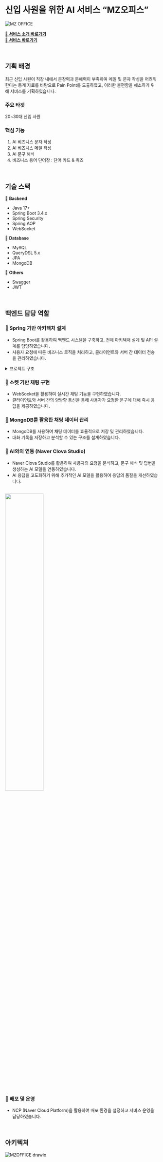 # 신입 사원을 위한 AI 서비스 “MZ오피스”

![MZ OFFICE](https://github.com/user-attachments/assets/5b30a322-34b6-40ec-8f4f-13610d9b1194)


**[🔗 서비스 소개 바로가기](https://dahye-backend-developer.my.canva.site/mz-office)** <br/>
**[🔗 서비스 바로가기](https://newbie.mz-office.site)**

<br/>

## 기획 배경
최근 신입 사원이 직장 내에서 문장력과 문해력이 부족하여 메일 및 문자 작성을 어려워한다는 통계 자료를 바탕으로 Pain Point를 도출하였고, 이러한 불편함을 해소하기 위해 서비스를 기획하였습니다.

### 주요 타겟
20~30대 신입 사원

### 핵심 기능
1. AI 비즈니스 문자 작성
2. AI 비즈니스 메일 작성 
3. AI 문구 해석
4. 비즈니스 용어 단어장 : 단어 카드 & 퀴즈

<br/>

## 기술 스택  
📌 **Backend**
- Java 17+
- Spring Boot 3.4.x
- Spring Security
- Spring AOP
- WebSocket

📌 **Database**
- MySQL
- QueryDSL 5.x
- JPA
- MongoDB

📌 **Others**
- Swagger
- JWT

<br/>

## 백엔드 담당 역할

### 🔹 Spring 기반 아키텍처 설계
- Spring Boot를 활용하여 백엔드 시스템을 구축하고, 전체 아키텍처 설계 및 API 설계를 담당하였습니다.
- 사용자 요청에 따른 비즈니스 로직을 처리하고, 클라이언트와 서버 간 데이터 전송을 관리하였습니다.

<details>
  <summary>프로젝트 구조</summary>

```
├── MzOfficeApplication.java
├── application
│   ├── controller
│   │   ├── AuthController.java
│   │   ├── ChatController.java
│   │   ├── HealthCheckController.java
│   │   └── VocabularyListController.java
│   └── usecase
│       └── UserChatUsecase.java
├── chat
│   ├── domain
│   │   ├── ChatMessage.java
│   │   ├── ChatSession.java
│   │   └── Message.java
│   ├── dto
│   │   ├── request
│   │   └── response
│   ├── enums
│   │   ├── InputMethodType.java
│   │   ├── InquiryType.java
│   │   ├── MailSentenceGenerationType.java
│   │   ├── MessageSenderType.java
│   │   ├── MessageSentenceGenerationType.java
│   │   ├── MessageType.java
│   │   └── RequestType.java
│   ├── handler
│   │   └── ChatWebSocketHandler.java
│   ├── interceptor
│   │   └── WebSocketAuthInterceptor.java
│   ├── repository
│   │   └── ChatMessageRepository.java
│   └── service
│       ├── ChatReadService.java
│       └── ChatWriteService.java
├── clovaAi
│   ├── dto
│   │   ├── request
│   │   └── response
│   ├── enums
│   │   ├── ClovaPrompt.java
│   │   ├── InputTypeClovaPrompt.java
│   │   ├── RequestTypeClovaPrompt.java
│   │   └── SentenceGenerationTypeClovaPrompt.java
│   └── service
│       └── AiService.java
├── common
│   ├── config
│   │   ├── CustomAccessDeniedHandler.java
│   │   ├── CustomAuthenticationEntryPoint.java
│   │   ├── QuerydslConfig.java
│   │   ├── RestTemplateConfig.java
│   │   ├── SecurityConfig.java
│   │   └── WebSocketConfig.java
│   ├── domain
│   │   └── BaseTimeEntity.java
│   ├── enums
│   │   └── ResponseCode.java
│   ├── exception
│   │   ├── GlobalExceptionHandler.java
│   │   └── customException
│   ├── filter
│   │   └── JwtAuthenticationFilter.java
│   ├── response
│   │   ├── AbstractPageResponse.java
│   │   └── ServerResponse.java
│   └── service
│       └── JwtService.java
├── user
│   ├── dto
│   │   └── response
│   ├── enums
│   │   ├── SnsType.java
│   │   └── User.java
│   ├── naver
│   │   ├── NaverProperties.java
│   │   ├── NaverTokenResponse.java
│   │   ├── NaverUnlinkResponse.java
│   │   └── NaverUserResponse.java
│   ├── repository
│   │   └── UserRepository.java
│   └── service
│       ├── AuthService.java
│       ├── NaverAuthService.java
│       └── UserService.java
└── vocabularyList
    ├── domain
    │   ├── UserVocabularyLog.java
    │   └── VocabularyList.java
    ├── dto
    │   └── response
    ├── enums
    │   └── VocabularyLogType.java
    ├── repository
    │   ├── UserVocabularyListRepository.java
    │   ├── VocabularyListRepository.java
    │   ├── VocabularyListRepositoryCustom.java
    │   └── VocabularyListRepositoryImpl.java
    └── service
        └── VocabularyListService.java
```
</details>


### 🔹 소켓 기반 채팅 구현
- WebSocket을 활용하여 실시간 채팅 기능을 구현하였습니다.
- 클라이언트와 서버 간의 양방향 통신을 통해 사용자가 요청한 문구에 대해 즉시 응답을 제공하였습니다.

### 🔹 MongoDB를 활용한 채팅 데이터 관리
- MongoDB를 사용하여 채팅 데이터를 효율적으로 저장 및 관리하였습니다.
- 대화 기록을 저장하고 분석할 수 있는 구조를 설계하였습니다.

### 🔹 AI와의 연동 (Naver Clova Studio)
- Naver Clova Studio를 활용하여 사용자의 요청을 분석하고, 문구 해석 및 답변을 생성하는 AI 모델을 연동하였습니다.
- AI 응답을 고도화하기 위해 추가적인 AI 모델을 활용하여 응답의 품질을 개선하였습니다.
<br/>

<img width="50%" src="https://github.com/user-attachments/assets/9e8f6851-3948-4e0b-ba7c-877cdedc9223"/>
 
### 🔹 배포 및 운영
- NCP (Naver Cloud Platform)을 활용하여 배포 환경을 설정하고 서비스 운영을 담당하였습니다.

<br/>

## 아키텍처
![MZOFFICE drawio](https://github.com/user-attachments/assets/d73de1b1-4ee4-4eb4-9274-76a2160a1665)
